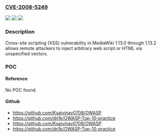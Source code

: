 ### [CVE-2008-5249](https://cve.mitre.org/cgi-bin/cvename.cgi?name=CVE-2008-5249)
![](https://img.shields.io/static/v1?label=Product&message=n%2Fa&color=blue)
![](https://img.shields.io/static/v1?label=Version&message=n%2Fa&color=blue)
![](https://img.shields.io/static/v1?label=Vulnerability&message=n%2Fa&color=brighgreen)

### Description

Cross-site scripting (XSS) vulnerability in MediaWiki 1.13.0 through 1.13.2 allows remote attackers to inject arbitrary web script or HTML via unspecified vectors.

### POC

#### Reference
No POC found.

#### Github
- https://github.com/Ksaivinay0708/OWASP
- https://github.com/dn1k/OWASP-Top-10-practice
- https://github.com/Ksaivinay0708/OWASP
- https://github.com/dn1k/OWASP-Top-10-practice

